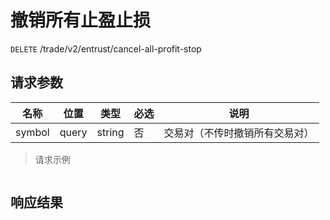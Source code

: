 # 撤销所有止盈止损

`DELETE` /trade/v2/entrust/cancel-all-profit-stop

## 请求参数

| 名称     | 位置    | 类型     | 必选 | 说明              |
|--------|-------|--------|----|-----------------|
| symbol | query | string | 否  | 交易对（不传时撤销所有交易对） |

> 请求示例

```shell

```

## 响应结果

```json

```

